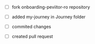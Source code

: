 - [ ] fork onboarding-peviitor-ro repository
- [ ] added my-journey in Journey folder
- [ ] commited changes
- [ ] created pull request
      
